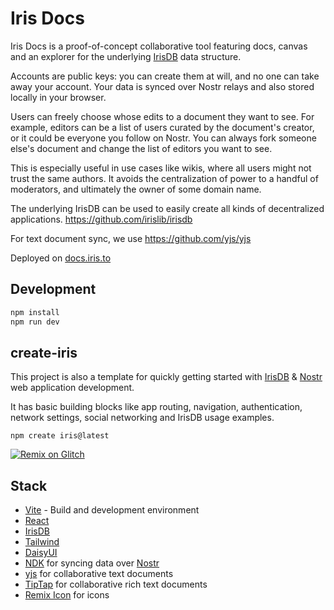 # Iris Docs

Iris Docs is a proof-of-concept collaborative tool featuring docs, canvas and an explorer for the underlying [IrisDB](https://github.com/irislib/irisdb) data structure.

Accounts are public keys: you can create them at will, and no one can take away your account. Your data is synced over Nostr relays and also stored locally in your browser.

Users can freely choose whose edits to a document they want to see. For example, editors can be a list of users curated by the document's creator, or it could be everyone you follow on Nostr. You can always fork someone else's document and change the list of editors you want to see.

This is especially useful in use cases like wikis, where all users might not trust the same authors. It avoids the centralization of power to a handful of moderators, and ultimately the owner of some domain name.

The underlying IrisDB can be used to easily create all kinds of decentralized applications. https://github.com/irislib/irisdb

For text document sync, we use https://github.com/yjs/yjs

Deployed on [docs.iris.to](https://docs.iris.to/)

## Development
```sh
npm install
npm run dev
```

## create-iris
This project is also a template for quickly getting started with [IrisDB](https://github.com/irislib/irisdb) & [Nostr](https://nostr.com) web application development.

It has basic building blocks like app routing, navigation, authentication, network settings, social networking and
IrisDB usage examples.

```
npm create iris@latest
```

[![Remix on Glitch](https://cdn.glitch.com/2703baf2-b643-4da7-ab91-7ee2a2d00b5b%2Fremix-button.svg)](https://glitch.com/edit/#!/import/github/irislib/iris-docs)

## Stack
* [Vite](https://vitejs.dev/) - Build and development environment
* [React](https://react.dev/)
* [IrisDB](../README.md)
* [Tailwind](https://tailwindcss.com/docs/installation)
* [DaisyUI](https://daisyui.com/)
* [NDK](https://github.com/nostr-dev-kit/ndk) for syncing data over [Nostr](https://nostr.com)
* [yjs](https://github.com/yjs/yjs) for collaborative text documents
* [TipTap](https://github.com/ueberdosis/tiptap) for collaborative rich text documents
* [Remix Icon](https://remixicon.com/) for icons
